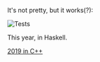 It's not pretty, but it works(?):

![Tests](https://github.com/dfm/adventofcode/workflows/Tests/badge.svg)

This year, in Haskell.

[2019 in C++](https://github.com/dfm/adventofcode/tree/2019)
